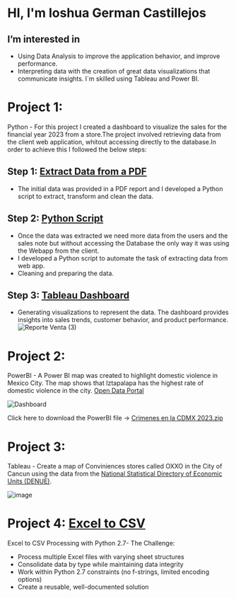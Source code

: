 # HI, I'm Ioshua German Castillejos 
## I’m interested in 
  - Using Data Analysis to improve the application behavior, and improve performance.
  - Interpreting data with the creation of great data visualizations that communicate insights.
    I´m skilled using Tableau and Power BI.
# Project 1:

Python - For this project I created a dashboard to visualize the sales for the financial year 2023 from a store.The project involved retrieving data from the client web application, whitout accessing directly to the database.In order to achieve this I followed the below steps:

## Step 1: [Extract Data from a PDF](https://github.com/IoshuaCastillejos/IoshuaCastillejos/blob/main/DataFromPDF)
  -  The initial data was provided in a PDF report and I developed a Python script to extract, transform and clean the data.

## Step 2: [Python Script ](https://github.com/IoshuaCastillejos/IoshuaCastillejos/blob/main/PyDataWebPage)
  -  Once the data was extracted we need more data from the users and the sales note but without accessing the Database the only way it was using the Webapp from the client.
  -  I developed a Python script to automate the task of extracting data from web app.
  -  Cleaning and preparing the data.
## Step 3: [Tableau Dashboard](https://public.tableau.com/views/Rabe2023/Dashboard3?:language=es-ES&:sid=&:display_count=n&:origin=viz_share_link)
  - Generating visualizations to represent the data. The dashboard provides insights into sales trends, customer behavior, and product performance.
![Reporte Venta (3)](https://github.com/IoshuaCastillejos/IoshuaCastillejos/assets/127347943/7db5e798-2e45-4568-a183-3f5d573d0bb6)

# Project 2:

PowerBI - A Power BI map was created to highlight domestic violence in Mexico City. The map shows that Iztapalapa has the highest rate of domestic violence in the city. [Open Data Portal](https://datos.cdmx.gob.mx/dataset/victimas-en-carpetas-de-investigacion-fgj)

![Dashboard](https://github.com/IoshuaCastillejos/IoshuaCastillejos/assets/127347943/9c389267-c03b-4f02-86c4-4cd8fd9bb4de)

Click here to download the PowerBI file ->
[Crimenes en la CDMX 2023.zip](https://github.com/IoshuaCastillejos/IoshuaCastillejos/files/12517261/Crimenes.en.la.CDMX.2023.zip)

# Project 3: 
Tableau - Create a map of Conviniences stores called OXXO in the City of Cancun using the data from the [National Statistical Directory of Economic Units (DENUE)](https://www.inegi.org.mx/app/mapa/denue/default.aspx).

![image](https://github.com/IoshuaCastillejos/IoshuaCastillejos/assets/127347943/dd30d9f4-4a92-4f1e-be9e-b712ea26acfb)

# Project 4: [Excel to CSV](https://github.com/IoshuaCastillejos/Projects/blob/main/ExceltoCSV.py)
Excel to CSV Processing with Python 2.7- 
The Challenge:
* Process multiple Excel files with varying sheet structures
* Consolidate data by type while maintaining data integrity
* Work within Python 2.7 constraints (no f-strings, limited encoding options)
* Create a reusable, well-documented solution



